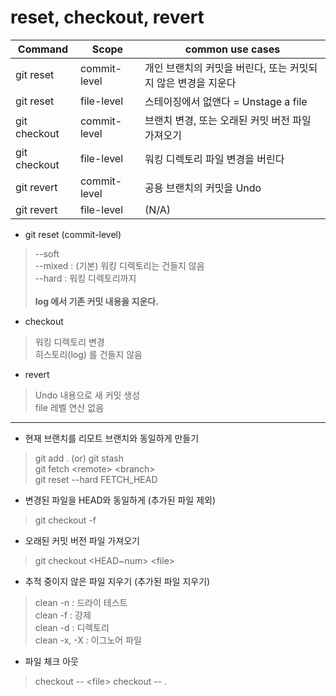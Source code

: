 
# reset, checkout, revert

Command | Scope | common use cases
--------|-------|----------
git reset | commit-level | 개인 브랜치의 커밋을 버린다, 또는 커밋되지 않은 변경을 지운다
git reset | file-level | 스테이징에서 없앤다 = Unstage a file
git checkout | commit-level | 브랜치 변경, 또는 오래된 커밋 버전 파일 가져오기
git checkout | file-level | 워킹 디렉토리 파일 변경을 버린다
git revert | commit-level | 공용 브랜치의 커밋을 Undo
git revert | file-level | \(N/A\)

* git reset (commit-level)  
> --soft  
> --mixed : \(기본\) 워킹 디렉토리는 건들지 않음  
> --hard : 워킹 디렉토리까지  
> <br/>
> **log 에서 기존 커밋 내용을 지운다.**  

* checkout
> 워킹 디렉토리 변경  
> 히스토리\(log\) 를 건들지 않음

* revert
> Undo 내용으로 새 커밋 생성  
> file 레벨 연산 없음

***

* 현재 브랜치를 리모트 브랜치와 동일하게 만들기  
> git add . (or) git stash  
> git fetch \<remote\> \<branch\>  
> git reset --hard FETCH_HEAD

* 변경된 파일을 HEAD와 동일하게 (추가된 파일 제외)
> git checkout -f

* 오래된 커밋 버전 파일 가져오기
> git checkout \<HEAD\~num\> \<file\> 

* 추적 중이지 않은 파일 지우기 (추가된 파일 지우기)
> clean -n : 드라이 테스트  
> clean -f : 강제  
> clean -d : 디렉토리  
> clean -x, -X : 이그노어 파일  

* 파일 체크 아웃
> checkout -- \<file\>
> checkout -- .
